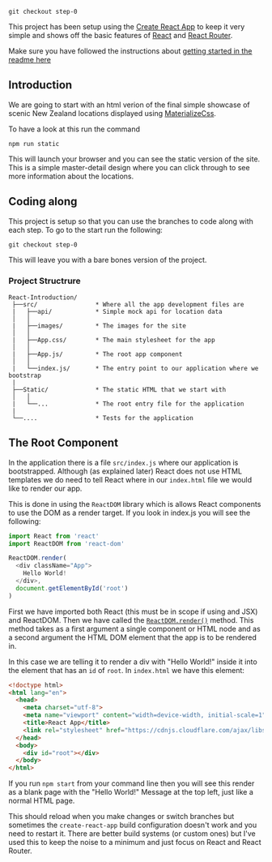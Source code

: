 ```
git checkout step-0
```

This project has been setup using the [Create React App](https://github.com/facebookincubator/create-react-app)
to keep it very simple and shows off the basic features of [React](https://facebook.github.io/react/) 
and [React Router](https://github.com/reactjs/react-router).

Make sure you have followed the instructions about [getting started in the readme here](https://github.com/justsayno/react-introduction)

## Introduction

We are going to start with an html verion of the final simple showcase of 
scenic New Zealand locations displayed using [MaterializeCss](http://materializecss.com/).

To have a look at this run the command

```
npm run static
```

This will launch your browser and you can see the static version of the site. This is a simple master-detail
design where you can click through to see more information about the locations.

## Coding along

This project is setup so that you can use the branches to code along with each step. To go to the start run the following:

```
git checkout step-0
```

This will leave you with a bare bones version of the project.

### Project Structrure

``` 
React-Introduction/
 ├──src/                * Where all the app development files are
 |   ├──api/            * Simple mock api for location data
 │   │
 |   ├──images/         * The images for the site
 │   │ 
 |   ├──App.css/        * The main stylesheet for the app
 │   │  
 |   ├──App.js/         * The root app component
 │   │  
 |   └──index.js/       * The entry point to our application where we bootstrap
 |
 ├──Static/             * The static HTML that we start with
 │   │ 
 |   └──...             * The root entry file for the application
 |
 └──....                * Tests for the application
```

## The Root Component

In the application there is a file `src/index.js` where our application is bootstrapped. Although (as explained later) React does not use HTML templates we do need to tell React where in our `index.html` file we would like to render our app.

This is done in using the `ReactDOM` library which is allows React components to use the DOM as a render target. If you look in index.js you will see the following:

``` javascript
import React from 'react'
import ReactDOM from 'react-dom'

ReactDOM.render(
  <div className="App">
    Hello World!
  </div>,
  document.getElementById('root')
)
```

First we have imported both React (this must be in scope if using and JSX) and ReactDOM. Then we have called the [`ReactDOM.render()`](https://facebook.github.io/react/blog/2015/10/01/react-render-and-top-level-api.html) method. This method takes as a first argument a single component or HTML node and as a second argument the HTML DOM element that the app is to be rendered in. 

In this case we are telling it to render a div with "Hello World!" inside it into the element that has an `id` of `root`.  In `index.html` we have this element:

``` html
<!doctype html>
<html lang="en">
  <head>
    <meta charset="utf-8">
    <meta name="viewport" content="width=device-width, initial-scale=1">
    <title>React App</title>
    <link rel="stylesheet" href="https://cdnjs.cloudflare.com/ajax/libs/materialize/0.97.7/css/materialize.min.css">
  </head>
  <body>
    <div id="root"></div>
  </body>
</html>
```

If you run `npm start` from your command line then you will see this render as a blank page with the "Hello World!" Message at the top left, just like a normal HTML page.

This should reload when you make changes or switch branches but sometimes the `create-react-app` build configuration doesn't work and you need to restart it. There are better build systems (or custom ones) but I've used this to keep the noise to a minimum and just focus on React and React Router.